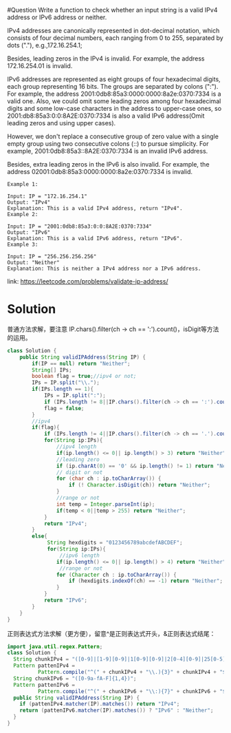 #Question
Write a function to check whether an input string is a valid IPv4 address or IPv6 address or neither.

IPv4 addresses are canonically represented in dot-decimal notation, which consists of four decimal numbers, each ranging from 0 to 255, separated by dots ("."), e.g.,172.16.254.1;

Besides, leading zeros in the IPv4 is invalid. For example, the address 172.16.254.01 is invalid.

IPv6 addresses are represented as eight groups of four hexadecimal digits, each group representing 16 bits. The groups are separated by colons (":"). For example, the address 2001:0db8:85a3:0000:0000:8a2e:0370:7334 is a valid one. Also, we could omit some leading zeros among four hexadecimal digits and some low-case characters in the address to upper-case ones, so 2001:db8:85a3:0:0:8A2E:0370:7334 is also a valid IPv6 address(Omit leading zeros and using upper cases).

However, we don't replace a consecutive group of zero value with a single empty group using two consecutive colons (::) to pursue simplicity. For example, 2001:0db8:85a3::8A2E:0370:7334 is an invalid IPv6 address.

Besides, extra leading zeros in the IPv6 is also invalid. For example, the address 02001:0db8:85a3:0000:0000:8a2e:0370:7334 is invalid.

 

    Example 1:
    
    Input: IP = "172.16.254.1"
    Output: "IPv4"
    Explanation: This is a valid IPv4 address, return "IPv4".
    Example 2:
    
    Input: IP = "2001:0db8:85a3:0:0:8A2E:0370:7334"
    Output: "IPv6"
    Explanation: This is a valid IPv6 address, return "IPv6".
    Example 3:
    
    Input: IP = "256.256.256.256"
    Output: "Neither"
    Explanation: This is neither a IPv4 address nor a IPv6 address.


link: https://leetcode.com/problems/validate-ip-address/
# Solution
普通方法求解，要注意 IP.chars().filter(ch -> ch == ':').count()，isDigit等方法的运用。
```java
class Solution {
    public String validIPAddress(String IP) {
        if(IP == null) return "Neither";
        String[] IPs;
        boolean flag = true;//ipv4 or not;
        IPs = IP.split("\\.");
        if(IPs.length == 1){ 
            IPs = IP.split(":");
            if (IPs.length != 8||IP.chars().filter(ch -> ch == ':').count() != 7) return "Neither";
            flag = false;
        }
        //ipv4
        if(flag){
            if (IPs.length != 4||IP.chars().filter(ch -> ch == '.').count() != 3) return "Neither";
            for(String ip:IPs){
                //ipv4 length
                if(ip.length() <= 0|| ip.length() > 3) return "Neither";
                //leading zero
                if (ip.charAt(0) == '0' && ip.length() != 1) return "Neither";
                // digit or not
                for (char ch : ip.toCharArray()) {
                    if (! Character.isDigit(ch)) return "Neither";
                }
                //range or not
                int temp = Integer.parseInt(ip);
                if(temp < 0||temp > 255) return "Neither";
            }
            return "IPv4";
        }
        else{
             String hexdigits = "0123456789abcdefABCDEF";
             for(String ip:IPs){
                 //ipv6 length
                if(ip.length() <= 0|| ip.length() > 4) return "Neither";
                 //range or not
                for (Character ch : ip.toCharArray()) {
                    if (hexdigits.indexOf(ch) == -1) return "Neither";
                }                
            }
            return "IPv6"; 
        }        
    }
}
```
正则表达式方法求解（更方便），留意^是正则表达式开头，&正则表达式结尾：
```java
import java.util.regex.Pattern;
class Solution {
  String chunkIPv4 = "([0-9]|[1-9][0-9]|1[0-9][0-9]|2[0-4][0-9]|25[0-5])";
  Pattern pattenIPv4 =
          Pattern.compile("^(" + chunkIPv4 + "\\.){3}" + chunkIPv4 + "$");
  String chunkIPv6 = "([0-9a-fA-F]{1,4})";
  Pattern pattenIPv6 =
          Pattern.compile("^(" + chunkIPv6 + "\\:){7}" + chunkIPv6 + "$");
  public String validIPAddress(String IP) {
    if (pattenIPv4.matcher(IP).matches()) return "IPv4";
    return (pattenIPv6.matcher(IP).matches()) ? "IPv6" : "Neither";
  }
}
```